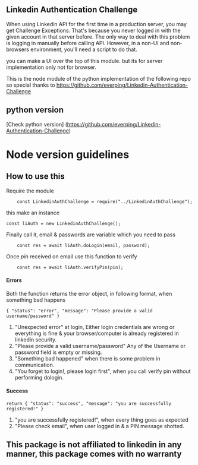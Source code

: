 ## Linkedin Authentication Challenge

When using Linkedin API for the first time in a production server, you may get Challenge Exceptions. 
That's because you never logged in with the given account in that server before. The only way to deal with this problem is logging in manually before calling API. However, in a non-UI and non-browsers environment, you'll need a script to do that.

you can make a UI over the top of this module. but its for server implementation only not for browser.

This is the node module of the python implementation of the following repo
so special thanks to <https://github.com/everping/Linkedin-Authentication-Challenge>

## python version
 [Check python version] (https://github.com/everping/Linkedin-Authentication-Challenge)



# Node version guidelines

## How to use this

Require the module
```JS
    const LinkedinAuthChallenge = require("../LinkedinAuthChallenge");
```
this make an instance

```JS
const liAuth = new LinkedinAuthChallenge();
```

Finally call it, email & passwords are variable which you need to pass 

```JS
    const res = await liAuth.doLogin(email, password);
```

Once *pin* received on email use this function to verify

```JS
    const res = await liAuth.verifyPin(pin);
```



#### Errors

Both the function returns the error object, in following format, when something bad happens

```
{ "status": "error", "message": "Please provide a valid username/password" }
```

1. "Unexpected error" at login, Either login credentials are wrong or everything is fine & your browser/computer is already registered in linkedin security.
2. "Please provide a valid username/password" Any of the Username or password field is empty or missing.
3. "Something bad happened" when there is some problem in communication.
4. "You forget to login!, please login first", when you call verify pin without performing dologin.

#### Success 
```
return { "status": "success", "message": "you are successfully registered!" }
```

1. "you are successfully registered!", when every thing goes as expected
2. "Please check email", when user logged in & a PIN message shotted.


## This package is not affiliated to linkedin in any manner, this package comes with no warranty
